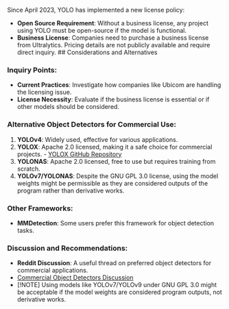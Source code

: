 
Since April 2023, YOLO has implemented a new license policy: 
- **Open Source Requirement**: Without a business license, any project using YOLO must be open-source if the model is functional. 
- **Business License**: Companies need to purchase a business license from Ultralytics. Pricing details are not publicly available and require direct inquiry. ## Considerations and Alternatives


### Inquiry Points: 
- **Current Practices**: Investigate how companies like Ubicom are handling the licensing issue. 
- **License Necessity**: Evaluate if the business license is essential or if other models should be considered. 

### Alternative Object Detectors for Commercial Use: 
1. **YOLOv4**: Widely used, effective for various applications. 
2. **YOLOX**: Apache 2.0 licensed, making it a safe choice for commercial projects. - [YOLOX GitHub Repository](https://github.com/Megvii-BaseDetection/YOLOX) 
3. **YOLONAS**: Apache 2.0 licensed, free to use but requires training from scratch. 
4. **YOLOv7/YOLONAS**: Despite the GNU GPL 3.0 license, using the model weights might be permissible as they are considered outputs of the program rather than derivative works. 
### Other Frameworks: 
- **MMDetection**: Some users prefer this framework for object detection tasks. 
### Discussion and Recommendations:
- **Reddit Discussion**: A useful thread on preferred object detectors for commercial applications. 
- [Commercial Object Detectors Discussion](https://www.reddit.com/r/computervision/comments/16cr01z/for_commercial_applications_what_is_your_go_to/) 
- [!NOTE] Using models like YOLOv7/YOLOv9 under GNU GPL 3.0 might be acceptable if the model weights are considered program outputs, not derivative works.